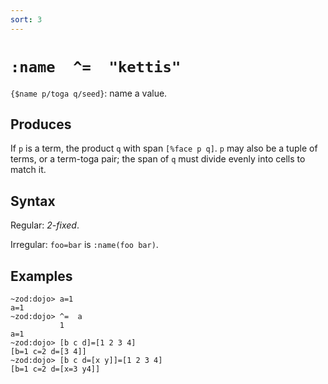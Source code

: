 ```yaml
---
sort: 3
---
```


# `:name  ^=  "kettis"`

`{$name p/toga q/seed}`: name a value.

## Produces

If `p` is a term, the product `q` with span `[%face p q]`.  `p`
may also be a tuple of terms, or a term-toga pair; the span of 
`q` must divide evenly into cells to match it.

## Syntax

Regular: *2-fixed*.

Irregular: `foo=bar` is `:name(foo bar)`.

## Examples
```
~zod:dojo> a=1
a=1
~zod:dojo> ^=  a
           1
a=1
~zod:dojo> [b c d]=[1 2 3 4]
[b=1 c=2 d=[3 4]]
~zod:dojo> [b c d=[x y]]=[1 2 3 4]
[b=1 c=2 d=[x=3 y4]]
```
